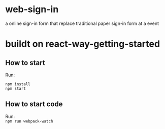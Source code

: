 
# web-sign-in
a online sign-in form that replace traditional paper sign-in form at a event

# buildt on react-way-getting-started


## How to start

Run:  
```
npm install
npm start
```

## How to start code

Run:  
`npm run webpack-watch`